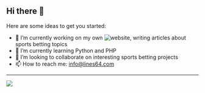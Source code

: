 ## Hi there 👋

Here are some ideas to get you started:

- 🔭 I’m currently working on my own ![website](https://lines64.com), writing articles about sports betting topics
- 🌱 I’m currently learning Python and PHP
- 👯 I’m looking to collaborate on interesting sports betting projects
- 📫 How to reach me: info@lines64.com

---

![](https://komarev.com/ghpvc/?username=lines64&color=green)
